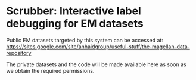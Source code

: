 # Scrubber: Interactive label debugging for EM datasets

Public EM datasets targeted by this system can be accessed at: https://sites.google.com/site/anhaidgroup/useful-stuff/the-magellan-data-repository

The private datasets and the code will be made available here as soon as we obtain the required permissions.
